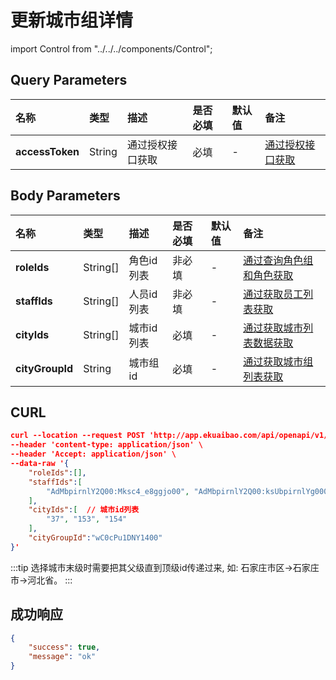 # 更新城市组详情

import Control from "../../../components/Control";

<Control
method="POST"
url="/api/openapi/v1/cityGroup/detail/save"
/>

## Query Parameters

| 名称 | 类型 | 描述 | 是否必填 | 默认值 | 备注 |
| :--- | :--- | :--- | :--- |:--- | :--- |
| **accessToken** | String | 通过授权接口获取 | 必填 | - | [通过授权接口获取](/docs/open-api/getting-started/auth) |


## Body Parameters

| 名称 | 类型 | 描述 | 是否必填 | 默认值 | 备注 |
| :--- | :--- | :--- | :--- |:--- | :--- |
| **roleIds**     | String[] | 角色id列表 | 非必填 | - | [通过查询角色组和角色获取](/docs/open-api/corporation/get-roles-group) |
| **staffIds**    | String[] | 人员id列表 | 非必填 | - | [通过获取员工列表获取](/docs/open-api/corporation/get-all-staffs) |
| **cityIds**     | String[] | 城市id列表 | 必填   | - | [通过获取城市列表数据获取](/docs/open-api/basedata/get-basedata-city) |
| **cityGroupId** | String   | 城市组id	| 必填   | - | [通过获取城市组列表获取](/docs/open-api/city/get-city-group) |

## CURL
```json
curl --location --request POST 'http://app.ekuaibao.com/api/openapi/v1/cityGroup/detail/save?accessToken=FsYc5j4FlclU00' \
--header 'content-type: application/json' \
--header 'Accept: application/json' \
--data-raw '{
    "roleIds":[],
    "staffIds":[
        "AdMbpirnlY2Q00:Mksc4_e8ggjo00", "AdMbpirnlY2Q00:ksUbpirnlYg000"
    ],
    "cityIds":[  // 城市id列表
        "37", "153", "154"
    ],
    "cityGroupId":"wC0cPu1DNY1400"
}'
```

:::tip
选择城市末级时需要把其父级直到顶级id传递过来, 如: 石家庄市区->石家庄市->河北省。
:::

## 成功响应
```json
{
    "success": true,
    "message": "ok"
}
```
